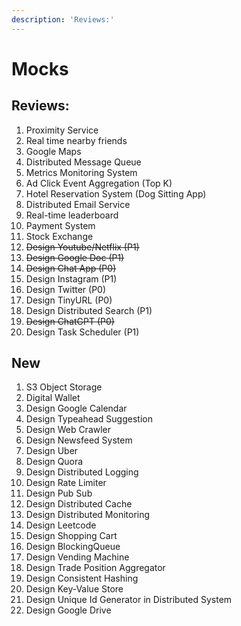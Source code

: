 ```yaml
---
description: 'Reviews:'
---
```


# Mocks

## Reviews:

1. Proximity Service
2. Real time nearby friends
3. Google Maps
4. Distributed Message Queue
5. Metrics Monitoring System
6. Ad Click Event Aggregation (Top K)
7. Hotel Reservation System (Dog Sitting App)
8. Distributed Email Service
9. Real-time leaderboard
10. Payment System
11. Stock Exchange
12. ~~Design Youtube/Netflix (P1)~~
13. ~~Design Google Doc (P1)~~
14. ~~Design Chat App (P0)~~
15. Design Instagram (P1)
16. Design Twitter (P0)
17. Design TinyURL (P0)
18. Design Distributed Search (P1)
19. ~~Design ChatGPT (P0)~~
20. Design Task Scheduler (P1)



## New

1. S3 Object Storage
2. Digital Wallet
3. Design Google Calendar
4. Design Typeahead Suggestion
5. Design Web Crawler
6. Design Newsfeed System
7. Design Uber
8. Design Quora
9. Design Distributed Logging
10. Design Rate Limiter
11. Design Pub Sub
12. Design Distributed Cache
13. Design Distributed Monitoring
14. Design Leetcode
15. Design Shopping Cart
16. Design BlockingQueue
17. Design Vending Machine
18. Design Trade Position Aggregator
19. Design Consistent Hashing
20. Design Key-Value Store
21. Design Unique Id Generator in Distributed System
22. Design Google Drive
